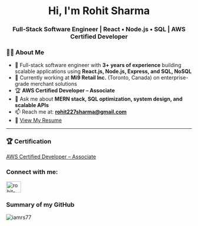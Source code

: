 <h1 align="center">Hi, I'm Rohit Sharma</h1>
<h3 align="center">Full-Stack Software Engineer | React • Node.js • SQL | AWS Certified Developer</h3>

### 👨‍💻 About Me  
- 💼 Full-stack software engineer with **3+ years of experience** building scalable applications using **React.js, Node.js, Express, and SQL, NoSQL**  
- 🔭 Currently working at **Mi9 Retail Inc.** (Toronto, Canada) on enterprise-grade merchant solutions   
- 🏆 **AWS Certified Developer – Associate**  
- 💬 Ask me about **MERN stack, SQL optimization, system design, and scalable APIs**  
- 📫 Reach me at: **rohit227sharma@gmail.com**  
- 📄 [View My Resume](https://drive.google.com/file/d/15sjsZu1CLEzfT5DVMGtRb3MwujdwoBJP/view?usp=sharing)  

---

### 🏆 Certification  
[AWS Certified Developer – Associate](https://www.credly.com/badges/b8cf68c0-d934-4aeb-9c36-709c631203b0/)

<h3 align="left">Connect with me:</h3>
<p align="left">
<a href="https://www.linkedin.com/in/rohit-sharma-rsharma/" target="blank"><img align="center" src="https://raw.githubusercontent.com/rahuldkjain/github-profile-readme-generator/master/src/images/icons/Social/linked-in-alt.svg" alt="rohit-sharma-411a20125" height="30" width="40" /></a>
</p>

### Summary of my GitHub

<p><img align="left" src="https://github-readme-stats.vercel.app/api/top-langs?username=iamrs77&show_icons=true&locale=en&layout=compact" alt="iamrs77" /></p>
